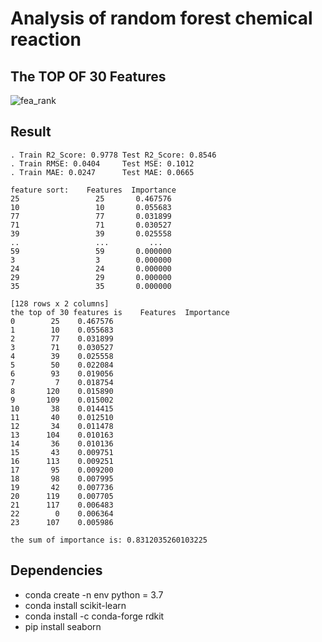 # Analysis of random forest chemical reaction

## The TOP OF 30 Features 
![fea_rank](https://user-images.githubusercontent.com/38970840/211536557-08327e2d-be1d-4d0f-9d71-8b46e8389849.jpg)

## Result
````
. Train R2_Score: 0.9778 Test R2_Score: 0.8546
. Train RMSE: 0.0404     Test MSE: 0.1012
. Train MAE: 0.0247      Test MAE: 0.0665

feature sort:    Features  Importance
25                 25       0.467576
10                 10       0.055683
77                 77       0.031899
71                 71       0.030527
39                 39       0.025558
..                 ...         ...
59                 59       0.000000
3                  3        0.000000
24                 24       0.000000
29                 29       0.000000
35                 35       0.000000

[128 rows x 2 columns]
the top of 30 features is    Features  Importance
0        25    0.467576
1        10    0.055683
2        77    0.031899
3        71    0.030527
4        39    0.025558
5        50    0.022084
6        93    0.019056
7         7    0.018754
8       120    0.015890
9       109    0.015002
10       38    0.014415
11       40    0.012510
12       34    0.011478
13      104    0.010163
14       36    0.010136
15       43    0.009751
16      113    0.009251
17       95    0.009200
18       98    0.007995
19       42    0.007736
20      119    0.007705
21      117    0.006483
22        0    0.006364
23      107    0.005986

the sum of importance is: 0.8312035260103225
````







## Dependencies
- conda create -n  env python = 3.7
- conda install scikit-learn
- conda install -c conda-forge rdkit
- pip install seaborn



